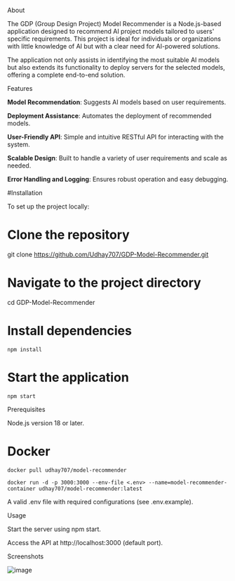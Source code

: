 About

The GDP (Group Design Project) Model Recommender is a Node.js-based application designed to recommend AI project models tailored to users' specific requirements. This project is ideal for individuals or organizations with little knowledge of AI but with a clear need for AI-powered solutions.

The application not only assists in identifying the most suitable AI models but also extends its functionality to deploy servers for the selected models, offering a complete end-to-end solution.

Features

**Model Recommendation**: Suggests AI models based on user requirements.

**Deployment Assistance**: Automates the deployment of recommended models.

**User-Friendly API**: Simple and intuitive RESTful API for interacting with the system.

**Scalable Design**: Built to handle a variety of user requirements and scale as needed.

**Error Handling and Logging**: Ensures robust operation and easy debugging.

#Installation

To set up the project locally:

# Clone the repository
git clone https://github.com/Udhay707/GDP-Model-Recommender.git

# Navigate to the project directory
cd GDP-Model-Recommender

# Install dependencies
`npm install`

# Start the application
`npm start`

Prerequisites

Node.js version 18 or later.

# Docker
`docker pull udhay707/model-recommender`

`docker run -d -p 3000:3000 --env-file <.env> --name=model-recommender-container udhay707/model-recommender:latest`

A valid .env file with required configurations (see .env.example).

Usage

Start the server using npm start.

Access the API at http://localhost:3000 (default port).

Screenshots

![image](https://github.com/user-attachments/assets/19bb8c35-2c30-49b4-b10e-7d02043bddf9)
